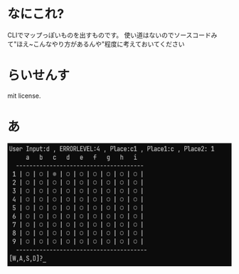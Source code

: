 # なにこれ?
CLIでマップっぽいものを出すものです。 使い道はないのでソースコードみて"ほえ~こんなやり方があるんや"程度に考えておいてください  
# らいせんす
mit license.

# あ
![a](https://github.com/akikawaken/images/blob/main/1714107574658.gif?raw=true)
